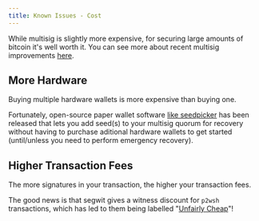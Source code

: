 ```yaml
---
title: Known Issues - Cost
---
```


While multisig is slightly more expensive, for securing large amounts of bitcoin it's well worth it.
You can see more about recent multisig improvements [here](/why-multisig-advanced).

## More Hardware
Buying multiple hardware wallets is more expensive than buying one.

Fortunately, open-source paper wallet software [like seedpicker](http://seedpicker.net/) has been released that lets you add seed(s) to your multisig quorum for recovery without having to purchase aditional hardware wallets to get started (until/unless you need to perform emergency recovery).


## Higher Transaction Fees
The more signatures in your transaction, the higher your transaction fees.

The good news is that segwit gives a witness discount for `p2wsh` transactions, which has led to them being labelled "[Unfairly Cheap](https://twitter.com/lopp/status/988041430332530688)"!
